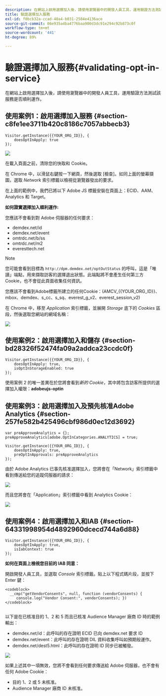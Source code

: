 ```yaml
---
description: 在網站上啟用選擇加入後，請使用瀏覽器中的開發人員工具，運用驗證方法測試該服務是否順利運作。
title: 驗證選擇加入服務
exl-id: f0bcb32a-ccad-40a4-b031-2584e4136ace
source-git-commit: 06e935a4ba4776baa900d3dc91e294c92b873c0f
workflow-type: tm+mt
source-wordcount: '441'
ht-degree: 89%

---
```


# 驗證選擇加入服務{#validating-opt-in-service}

在網站上啟用選擇加入後，請使用瀏覽器中的開發人員工具，運用驗證方法測試該服務是否順利運作。

## 使用案例1：啟用選擇加入服務 {#section-c8fe1ee3711b420c8186c7057abbecb3}

```
Visitor.getInstance({{YOUR_ORG_ID}}, { 
    doesOptInApply: true 
});
```

![](assets/use_case_1_1.png)

在載入頁面之前，清除您的快取和 Cookie。

在 Chrome 中，以滑鼠右鍵按一下網頁，然後選取 [檢查]。如同上面的螢幕擷圖，選取 *Network* 索引標籤以檢視從瀏覽器發出的要求。

在上面的範例中，我們已將以下 Adobe JS 標籤安裝在頁面上：ECID、AAM、Analytics 和 Target。

**如何證實選擇加入順利運作:**

您應該不會看到對 Adobe 伺服器的任何要求：

* demdex.net/id
* demdex.net/event
* omtrdc.net/b/ss
* omtrdc.net/m2
* everesttech.net

>[!NOTE]
>
>您可能會看到目標為 `http://dpm.demdex.net/optOutStatus` 的呼叫，這是「唯讀」端點，用來擷取訪客的選擇退出狀態。此端點將不會產生任何第三方 Cookie，也不會從此頁面收集任何資訊。

您應該不會看到Adobe標籤所建立的任何Cookie：(AMCV_{{YOUR_ORG_ID}}、mbox、demdex、s_cc、s_sq、everest_g_v2、everest_session_v2)

在 Chrome 中，移至 *Application* 索引標籤，並展開 *Storage* 底下的 *Cookies* 區段，然後選取您網站的網域名稱：

![](assets/use_case_1_2.png)

## 使用案例2：啟用選擇加入和儲存 {#section-bd28326f52474fa09a2addca23ccdc0f}

```
Visitor.getInstance({{YOUR_ORG_ID}}, { 
    doesOptInApply: true, 
    isOptInStorageEnabled: true 
});
```

使用案例 2 的唯一差異在於您將會看到&#x200B;*新的 Cookie*，其中將包含訪客所提供的選擇加入權限：**adobeujs-optin**

## 使用案例3：啟用選擇加入及預先核准Adobe Analytics {#section-257fe582b425496cbf986d0ec12d3692}

```
var preApproveAnalytics = {}; 
preApproveAnalytics[adobe.OptInCategories.ANALYTICS] = true;

Visitor.getInstance({{YOUR_ORG_ID}}, { 
    doesOptInApply: true, 
    preOptInApprovals: preApproveAnalytics 
});
```

由於 Adobe Analytics 已事先核准選擇加入，您將會在「Network」索引標籤中看到傳送給您的追蹤伺服器的請求：

![](assets/use_case_3_1.png)

而且您將會在「Application」索引標籤中看到 Analytics Cookie：

![](assets/use_case_3_2.png)

## 使用案例4：啟用選擇加入和IAB {#section-64331998954d4892960dcecd744a6d88}

```
Visitor.getInstance({{YOUR_ORG_ID}}, { 
    doesOptInApply: true, 
    isIabContext: true 
});
```

**如何在頁面上檢視您目前的 IAB 同意：**

開啟開發人員工具，並選取 *Console* 索引標籤。貼上以下程式碼片段，並按下 Enter 鍵：

```
<codeblock>
  __cmp("getVendorConsents", null, function (vendorConsents) { 
     console.log("Vendor Consent:", vendorConsents); }) 
</codeblock>  
  
```

以下是在已核准目的 1、2 和 5 而且已核准 Audience Manager 廠商 ID 時的範例輸出：

* demdex.net/id：此呼叫的存在證明 ECID 已向 demdex.net 要求 ID
* demdex.net/event：此呼叫的存在證明 DIL 資料收集呼叫如預期般運作。
* demdex.net/dest5.html：此呼叫的存在證明 ID 同步已被觸發。

![](assets/use_case_4_1.png)

如果上述其中一項無效，您將不會看到任何要求傳送給 Adobe 伺服器，也不會有任何 Adobe Cookie：

* 目的 1、2 或 5 未核准。
* Audience Manager 廠商 ID 未核准。
